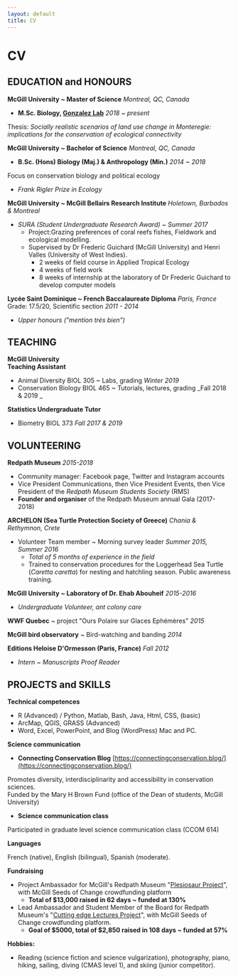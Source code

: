 ```yaml
---
layout: default
title: CV
---
```


# CV

## EDUCATION and HONOURS

**McGill University ~ Master of Science**  _Montreal, QC, Canada_  
- **M.Sc. Biology, [Gonzalez Lab]()** _2018 ~ present_

Thesis: _Socially realistic scenarios of land use change in Monteregie: implications for the conservation of ecological connectivity_

**McGill University ~ Bachelor of Science** _Montreal, QC, Canada_
- **B.Sc. (Hons) Biology (Maj.) &amp; Anthropology (Min.)** _2014 ~ 2018_

Focus on conservation biology and political ecology

- _Frank Rigler Prize in Ecology_

**McGill University ~ McGill Bellairs Research Institute** _Holetown, Barbados &amp; Montreal_

- _SURA (Student Undergraduate Research Award) ~ Summer 2017_
    - Project:Grazing preferences of coral reefs fishes, Fieldwork and ecological modelling.
    - Supervised by Dr Frederic Guichard (McGill University) and Henri Valles (University of West Indies).
      - 2 weeks of field course in Applied Tropical Ecology
      - 4 weeks of field work
      - 8 weeks of internship at the laboratory of Dr Frederic Guichard to develop computer models

**Lycée Saint Dominique ~ French Baccalaureate Diploma** _Paris, France_  
Grade: 17.5/20, Scientific section _2011 - 2014_  
- _Upper honours (&quot;mention trés bien&quot;)_

## TEACHING

**McGill University**  
**Teaching Assistant**  
- Animal Diversity BIOL 305 ~ Labs, grading _Winter 2019_
- Conservation Biology BIOL 465 ~ Tutorials, lectures, grading _Fall 2018 &amp; 2019 _

**Statistics Undergraduate Tutor**    
- Biometry BIOL 373 _Fall 2017 &amp; 2019_  

## VOLUNTEERING

**Redpath Museum** _2015-2018_
- Community manager: Facebook page, Twitter and Instagram accounts  
- Vice President Communications, then Vice President Events, then Vice President of the _Redpath Museum Students Society_ (RMS)  
- **Founder and organiser** of the Redpath Museum annual Gala (2017-2018)

**ARCHELON (Sea Turtle Protection Society of Greece)** _Chania &amp; Rethymnon, Crete_

- Volunteer Team member ~ Morning survey leader _Summer 2015, Summer 2016_
  - _Total of 5 months of experience in the field_  
  - Trained to conservation procedures for the Loggerhead Sea Turtle (_Caretta caretta_) for nesting and hatchling season. Public awareness training.

**McGill University ~ Laboratory of Dr. Ehab Abouheif** _2015-2016_
- _Undergraduate Volunteer, ant colony care_

**WWF Quebec** ~ project &quot;Ours Polaire sur Glaces Ephémères&quot; _2015_

**McGill bird observatory** ~ Bird-watching and banding _2014_

**Editions Heloise D&#39;Ormesson (Paris, France)** _Fall 2012_
- _Intern ~ Manuscripts Proof Reader_

## PROJECTS and SKILLS

**Technical competences**

- R (Advanced) / Python, Matlab, Bash, Java, Html, CSS, (basic)
- ArcMap, QGIS, GRASS (Advanced)
- Word, Excel, PowerPoint, and Blog (WordPress) Mac and PC.

**Science communication**

- **Connecting Conservation Blog** [https://connectingconservation.blog/](https://connectingconservation.blog/)

Promotes diversity, interdisciplinarity and accessibility in conservation sciences.  
Funded by the Mary H Brown Fund (office of the Dean of students, McGill University)

- **Science communication class**

Participated in graduate level science communication class (CCOM 614)

**Languages**

French (native), English (bilingual), Spanish (moderate).

**Fundraising**

- Project Ambassador for McGill&#39;s Redpath Museum &quot;[Plesiosaur Project](https://www.mcgill.ca/seedsofchange/project/redpath-museum-plesiosaur)&quot;, with McGill Seeds of Change crowdfunding platform
    - **Total of $13,000 raised in 62 days ~ funded at 130%**
- Lead Ambassador and Student Member of the Board for Redpath Museum&#39;s &quot;[Cutting edge Lectures Project](https://www.mcgill.ca/seedsofchange/project/cutting-edge-lecture-series-project)&quot;, with McGill Seeds of Change crowdfunding platform.
    - **Goal of $5000, total of $2,850 raised in 108 days ~ funded at 57%**

**Hobbies:**

- Reading (science fiction and science vulgarization), photography, piano, hiking, sailing, diving (CMAS level 1), and skiing (junior competitor).
